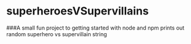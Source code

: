# superheroesVSupervillains
###A small fun project to getting started with node and npm
prints out random superhero vs supervillain string
